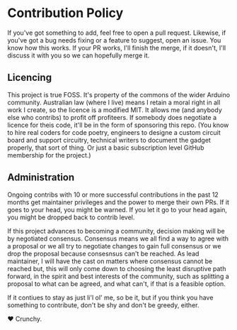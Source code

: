 # Contribution Policy
If you've got something to add, feel free to open a pull request. Likewise, if you've got a bug 
needs fixing or a feature to suggest, open an issue. You know how this works. If your PR works, 
I'll finish the merge, if it doesn't, I'll discuss it with you so we can hopefully merge it.

## Licencing
This project is true FOSS. It's property of the commons of the wider Arduino community. Australian 
law (where I live) means I retain a moral right in all work I create, so the licence is a modified 
MIT. It allows me (and anybody else who contribs) to profit off profiteers. If somebody does 
negotiate a licence for theis code, it'll be in the form of sponsoring this repo. (You know to hire 
real coders for code poetry, engineers to designe a custom circuit board and support circuitry, 
technical writers to document the gadget properly, that sort of thing. Or just a basic subscription 
level GitHub membership for the project.)

## Administration
Ongoing contribs with 10 or more successful contributions in the past 12 months get maintainer 
privileges and the power to merge their own PRs. If it goes to your head, you might be warned. If 
you let it go to your head again, you might be dropped back to contrib level.

If this project advances to becoming a community, decision making will be by negotiated consensus. 
Consensus means we all find a way to agree with a proposal or we all try to negotiate changes to 
gain full consensus or we drop the proposal because consesnsus can't be reached. As lead maintainer, 
I will have the cast on matters where consensus cannot be reached but, this will only come down to 
choosing the least disruptive path forward, in the spirit and best interests of the community, such 
as splitting a proposal to what can be agreed, and what can't, if that is a feasible option.

If it contiues to stay as just li'l ol' me, so be it, but if you think you have something to 
contribute, don't be shy and don't be greedy, either.

&hearts; Crunchy.
